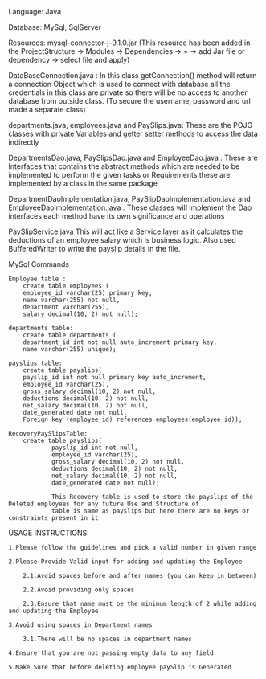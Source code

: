 Language: Java

Database: MySql, SqlServer

Resources: mysql-connector-j-9.1.0.jar (This resource has been added in the ProjectStructure -> Modules -> Dependencies ->
                                        + -> add Jar file or dependency -> select file and apply)

DataBaseConnection.java :
        In this class getConnection() method will return a connection Object which is used to connect with database
        all the credentials in this class are private so there will be no access to another database from outside class.
        (To secure the username, password and url made a separate class)

departments.java, employees.java and PaySlips.java:
        These are the POJO classes with private Variables and getter setter methods to access the data indirectly

DepartmentsDao.java, PaySlipsDao.java and EmployeeDao.java :
        These are Interfaces that contains the abstract methods which are needed to be implemented to perform the given tasks
        or Requirements these are implemented by a class in the same package

DepartmentDaoImplementation.java, PaySlipDaoImplementation.java and EmployeeDaoImplementation.java :
        These classes will implement the Dao interfaces each method have its own significance and operations

PaySlipService.java
        This will act like a Service layer as it calculates the deductions of an employee salary which is business logic.
        Also used BufferedWriter to write the payslip details in the file.

MySql Commands

    Employee table :
        create table employees (
        employee_id varchar(25) primary key,
        name varchar(255) not null,
        department varchar(255),
        salary decimal(10, 2) not null);

    departments table:
        create table departments (
        department_id int not null auto_increment primary key,
        name varchar(255) unique);

    payslips table:
        create table payslips(
        payslip_id int not null primary key auto_increment,
        employee_id varchar(25),
        gross_salary decimal(10, 2) not null,
        deductions decimal(10, 2) not null,
        net_salary decimal(10, 2) not null,
        date_generated date not null,
        Foreign key (employee_id) references employees(employee_id));

    RecoveryPaySlipsTable:
        create table payslips(
                payslip_id int not null,
                employee_id varchar(25),
                gross_salary decimal(10, 2) not null,
                deductions decimal(10, 2) not null,
                net_salary decimal(10, 2) not null,
                date_generated date not null);

                This Recovery table is used to store the payslips of the Deleted employees for any future Use and Structure of
                table is same as payslips but here there are no keys or constraints present in it


USAGE INSTRUCTIONS:

    1.Please follow the guidelines and pick a valid number in given range
    
    2.Please Provide Valid input for adding and updating the Employee
    
        2.1.Avoid spaces before and after names (you can keep in between)
        
        2.2.Avoid providing only spaces
        
        2.3.Ensure that name must be the minimum length of 2 while adding and updating the Employee
    
    3.Avoid using spaces in Department names
    
        3.1.There will be no spaces in department names
    
    4.Ensure that you are not passing empty data to any field
    
    5.Make Sure that before deleting employee paySlip is Generated

